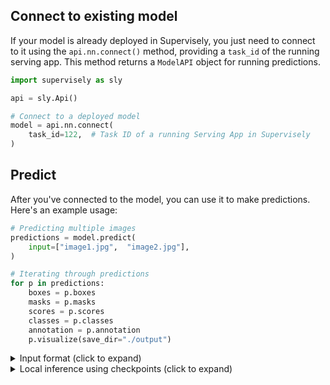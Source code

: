 ## Connect to existing model

If your model is already deployed in Supervisely, you just need to connect to it using the `api.nn.connect()` method, providing a `task_id` of the running serving app. This method returns a `ModelAPI` object for running predictions.

```python
import supervisely as sly

api = sly.Api()

# Connect to a deployed model
model = api.nn.connect(
    task_id=122,  # Task ID of a running Serving App in Supervisely
)
```

## Predict

After you've connected to the model, you can use it to make predictions. Here's an example usage:

```python
# Predicting multiple images
predictions = model.predict(
    input=["image1.jpg",  "image2.jpg"],
)

# Iterating through predictions
for p in predictions:
    boxes = p.boxes
    masks = p.masks
    scores = p.scores
    classes = p.classes
    annotation = p.annotation
    p.visualize(save_dir="./output")
```

<details>
<summary>Input format (click to expand)</summary>

The model can accept various inputs:

```python
# 1. Single image file
predictions = model.predict(input="path/to/image.jpg")

# 2. URL
predictions = model.predict(input="https://.../image.jpg")

# 3. PIL.Image
from PIL import Image
image = Image.open("path/to/image.jpg")
predictions = model.predict(input=image)

# 4. NumPy array
import numpy as np
image_np = np.random.randint(0,255,(640,640,3),dtype="uint8")
predictions = model.predict(input=image_np)

# 5. Mixed list
predictions = model.predict(input=["img1.jpg","img2.jpg"])

# 6. Directory (recursive)
predictions = model.predict(input="path/to/dir", recursive=True)

# 7. Video file
predictions = model.predict(input="path/to/video.mp4")

# 8. Supervisely project
predictions = model.predict(input="path/to/sly_project")
```

You can also pass Supervisely IDs:

```python
predictions = model.predict(image_id=12345)
predictions = model.predict(image_ids=[12345,67890])
predictions = model.predict(project_id=123)
predictions = model.predict(dataset_id=456)
predictions = model.predict(video_id=1212)
```
</details>

<details>
<summary>Local inference using checkpoints (click to expand)</summary>

Models can also be run standalone (PyTorch / ONNX / TensorRT). You’ll need to:

1. Download your checkpoint & model files.
2. Clone the integration demo repo:
   ```bash
   git clone https://github.com/supervisely-ecosystem/RT-DETRv2
   cd RT-DETRv2
   ```
3. Install requirements:
   ```bash
   pip install -r rtdetrv2_pytorch/requirements.txt
   ```
4. Run one of the demos (PyTorch / ONNX / TensorRT):

   * [demo_pytorch.py](https://github.com/supervisely-ecosystem/RT-DETRv2/blob/main/supervisely_integration/demo/demo_pytorch.py)
   * [demo_onnx.py](https://github.com/supervisely-ecosystem/RT-DETRv2/blob/main/supervisely_integration/demo/demo_onnx.py)
   * [demo_tensorrt.py](https://github.com/supervisely-ecosystem/RT-DETRv2/blob/main/supervisely_integration/demo/demo_tensorrt.py)

Example snippet from `demo_pytorch.py`:

```python
import torch, json
from PIL import Image, ImageDraw
from rtdetrv2_pytorch.src.core import YAMLConfig
import torchvision.transforms as T

# setup
device = "cuda" if torch.cuda.is_available() else "cpu"
checkpoint = "model/best.pth"
cfg = YAMLConfig("model/model_config.yml", resume=checkpoint)
model = cfg.model
model.load_state_dict(torch.load(checkpoint,map_location="cpu")["model"])
model.deploy().to(device)

# inference
im = Image.open("img/coco_sample.jpg").convert('RGB')
transforms = T.Compose([T.Resize((640,640)), T.ToTensor()])
data = transforms(im)[None].to(device)
output = model(data)
# ...postprocess & draw...
```

See full standalone inference documentation [here](https://docs.supervisely.com/neural-networks/overview-1/using-standalone-pytorch-models).
</details>